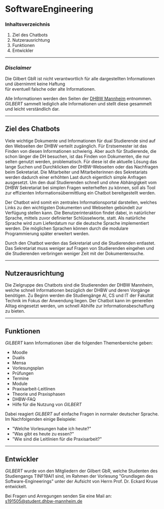 # SoftwareEngineering

### Inhaltsverzeichnis


1. Ziel des Chatbots
2. Nutzerausrichtung
3. Funktionen
4. Entwickler

---
### *Disclaimer*

Die Gilbert GbR ist nicht verantwortlich für alle dargestellten Informationen und übernimmt keine Haftung  
für eventuell falsche oder alte Informationen.  

Alle Informationen werden den Seiten der [DHBW Mannheim](https://www.mannheim.dhbw.de/startseite) entnommen.
*GILBERT* sammelt lediglich alle Informationen und stellt diese gesammelt und leicht verständlich dar.

---

## Ziel des Chatbots

Viele wichtige Dokumente und Informationen für dual Studierende sind auf den Webseiten der DHBW verteilt zugänglich. 
Für Erstsemester ist das Finden von diesen Informationen schwierig. 
Aber auch für Studierende, die schon länger die DH besuchen, ist das Finden von Dokumenten, die nur selten genutzt werden, problematisch. 
Für diese ist die aktuelle Lösung das lange Suchen und Durchklicken der DHBW-Webseiten oder das Nachfragen beim Sekretariat. 
Die Mitarbeiter und Mitarbeiterinnen des Sekretariats werden dadurch einer erhöhten Last durch eigentlich simple Anfragen ausgesetzt. 
Um den dual Studierenden schnell und ohne Abhängigkeit vom DHBW Sekretariat bei simplen Fragen weiterhelfen zu können, soll als Tool zur effizienten Informationsübermittlung ein Chatbot bereitgestellt werden.

Der Chatbot wird somit ein zentrales Informationsportal darstellen, welches Links zu den wichtigsten Dokumenten und Webseiten gebündelt zur Verfügung stellen kann. 
Die Benutzerinteraktion findet dabei, in natürlicher Sprache, mittels zuvor definierter Schlüsselworte, statt. Als natürliche Sprache wird zum Lieferdatum nur die deutsche Sprache implementiert werden. 
Die möglichen Sprachen können durch die modulare Programmierung später erweitert werden.

Durch den Chatbot werden das Sekretariat und die Studierenden entlastet. 
Das Sekretariat muss weniger auf Fragen von Studierenden eingehen und die Studierenden verbringen weniger Zeit mit der Dokumentensuche.

---
## Nutzerausrichtung

Die Zielgruppe des Chatbots sind die Studierenden der DHBW Mannheim, welche schnell Informationen bezüglich der DHBW und deren Vorgänge benötigen. 
Zu Beginn werden die Studiengänge AI, CS und IT der Fakultät Technik im Fokus der Anwendung liegen. 
Der Chatbot kann im generellen Alltag eingesetzt werden, um schnell Abhilfe zur Informationsbeschaffung zu bieten.

---
## Funktionen

*GILBERT* kann Informationen über die folgenden Themenbereiche geben:
- Moodle
- Dualis
- Mensa
- Vorlesungsplan
- Prüfungen
- Termine
- Module 
- Praxisarbeit-Leitlinen
- Theorie und Praxisphasen
- DHBW-FAQ
- Hilfe für die Nutzung von *GILBERT*

Dabei reagiert *GILBERT* auf einfache Fragen in normaler deutscher Sprache.
Im Nachfolgenden einige Beispiele:

- "Welche Vorlesungen habe ich heute?"
- "Was gibt es heute zu essen?"
- "Wie sind die Leitlinien für die Praxisarbeit?"

---

## Entwickler

*GILBERT* wurde von den Mitgliedern der Gilbert GbR, welche Studenten des Studiengangs TINF19AI1 sind, im Rahmen der Vorlesung "Grundlagen des Software-Engineerings" unter der Aufsicht von Herrn Prof. Dr. Eckard Kruse entwickelt. 

Bei Fragen und Anregungen senden Sie eine Mail an: s191505@student.dhbw-mannheim.de